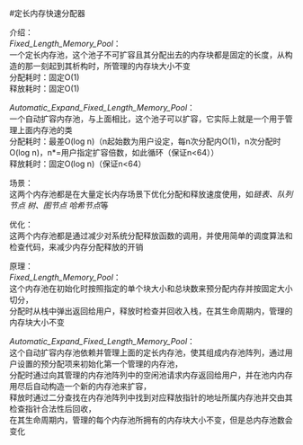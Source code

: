 #定长内存快速分配器  
  
介绍：  
*Fixed_Length_Memory_Pool*：  
一个定长内存池，这个池子不可扩容且其分配出去的内存块都是固定的长度，从构造的那一刻起到其析构时，所管理的内存块大小不变  
分配耗时：固定O(1)  
释放耗时：固定O(1)  
  
*Automatic_Expand_Fixed_Length_Memory_Pool*：  
一个自动扩容内存池，与上面相比，这个池子可以扩容，它实际上就是一个用于管理上面内存池的类  
分配耗时：最差O(log n)（n起始数为用户设定，每n次分配内O(1)，n次分配时O(log n)，n*=用户指定扩容倍数，如此循环（保证n<64））  
释放耗时：固定O(log n)（保证n<64）  
  
场景：  
这两个内存池都是在大量定长内存场景下优化分配和释放速度使用，如*链表、队列节点* *树、图节点* *哈希节点*等  
  
优化：  
这两个内存池都是通过减少对系统分配释放函数的调用，并使用简单的调度算法和检查代码，来减少内存分配释放的开销  
  
原理：  
*Fixed_Length_Memory_Pool*：  
这个内存池在初始化时按照指定的单个块大小和总块数来预分配内存并按固定大小切分，  
分配时从栈中弹出返回给用户，释放时检查并回收入栈，在其生命周期内，管理的内存块大小不变  
  
*Automatic_Expand_Fixed_Length_Memory_Pool*：  
这个自动扩容内存池依赖并管理上面的定长内存池，使其组成内存池阵列，通过用户设置的预分配项来初始化第一个管理的内存池，  
分配时通过向其管理的内存池阵列中的空闲池请求内存返回给用户，并在池内内存用尽后自动构造一个新的内存池来扩容，  
释放时通过二分查找在内存池阵列中找到对应释放指针的地址所属内存池并交由其检查指针合法性后回收，  
在其生命周期内，管理的每个内存池所拥有的内存块大小不变，但是总内存池数会变化  
